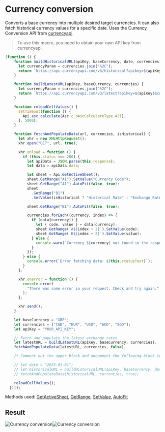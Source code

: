 # Currency conversion

Converts a base currency into multiple desired target currencies. It can also fetch historical currency values for a specific date. Uses the Currency Conversion API from [currencyapi](https://app.currencyapi.com/).

> To use this macro, you need to obtain your own API key from currencyapi.

<!-- This code snippet is shown in the screenshot. -->

<!-- eslint-skip -->

```ts
(function () {
    function buildHistoricalURL(apiKey, baseCurrency, date, currencies) {
      let currencyParam = currencies.join("%2C");
      return `https://api.currencyapi.com/v3/historical?apikey=${apiKey}&currencies=${currencyParam}&base_currency=${baseCurrency}&date=${date}`;
    }

    function buildLatestURL(apiKey, baseCurrency, currencies) {
      let currencyParam = currencies.join("%2C");
      return `https://api.currencyapi.com/v3/latest?apikey=${apiKey}&currencies=${currencyParam}&base_currency=${baseCurrency}`;
    }

    function reloadCellValues() {
      setTimeout(function () {
        Api.asc_calculate(Asc.c_oAscCalculateType.All);
      }, 5000);
    }

    function fetchAndPopulateData(url, currencies, isHistorical) {
      let xhr = new XMLHttpRequest();
      xhr.open("GET", url, true);

      xhr.onload = function () {
        if (this.status === 200) {
          let apiData = JSON.parse(this.response);
          let data = apiData.data;

          let sheet = Api.GetActiveSheet();
          sheet.GetRange("A1").SetValue("Currency Code");
          sheet.GetRange("A1").AutoFit(false, true);
          sheet
            .GetRange("B1")
            .SetValue(isHistorical ? "Historical Rate" : "Exchange Rate");

          sheet.GetRange("B1").AutoFit(false, true);

          currencies.forEach((currency, index) => {
            if (data[currency]) {
              let { code, value } = data[currency];
              sheet.GetRange(`A${index + 2}`).SetValue(code);
              sheet.GetRange(`B${index + 2}`).SetValue(value);
            } else {
              console.warn(`Currency ${currency} not found in the response.`);
            }
          });
        } else {
          console.error(`Error fetching data: ${this.statusText}`);
        }
      };

      xhr.onerror = function () {
        console.error(
          "There was some error in your request. Check and try again."
        );
      };

      xhr.send();
    }

    let baseCurrency = "GBP";
    let currencies = ["CAD", "EUR", "USD", "AUD", "SGD"];
    let apiKey = "YOUR_API_KEY";

    // Fetch and populate the latest exchange rates
    let latestURL = buildLatestURL(apiKey, baseCurrency, currencies);
    fetchAndPopulateData(latestURL, currencies, false);

    /* Comment out the upper block and uncomment the following block to enable fetching historical exchange rates */

    // let date = "2025-01-01";
    // let historicalURL = buildHistoricalURL(apiKey, baseCurrency, date, currencies);
    // fetchAndPopulateData(historicalURL, currencies, true);

    reloadCellValues();
  })();
```

Methods used: [GetActiveSheet](/docs/office-api/usage-api/spreadsheet-api/Api/Methods/GetActiveSheet.md), [GetRange](/docs/office-api/usage-api/spreadsheet-api/ApiWorksheet/Methods/GetRange.md), [SetValue](/docs/office-api/usage-api/spreadsheet-api/ApiRange/Methods/SetValue.md), [AutoFit](/docs/office-api/usage-api/spreadsheet-api/ApiRange/Methods/AutoFit.md)

## Result

<!-- imgpath -->

![Currency conversion](/assets/images/plugins/currency-conversion.png#gh-light-mode-only)![Currency conversion](/assets/images/plugins/currency-conversion.dark.png#gh-dark-mode-only)
